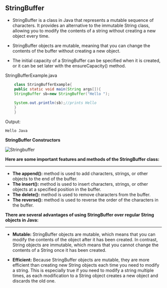 ## StringBuffer

- StringBuffer is a class in Java that represents a mutable sequence of characters. It provides an alternative to the immutable String class, allowing you to modify the contents of a string without creating a new object every time.

- StringBuffer objects are mutable, meaning that you can change the contents of the buffer without creating a new object.
- The initial capacity of a StringBuffer can be specified when it is created, or it can be set later with the ensureCapacity() method.

StringBufferExample.java
~~~java
    class StringBufferExample{  
    public static void main(String args[]){  
    StringBuffer sb=new StringBuffer("Hello ");  
    
    System.out.println(sb);//prints Hello 
    }  
    }  
~~~
Output:
~~~
Hello Java
~~~
**StringBuffer Constructors**


![Stringbuffer](https://github.com/rhushikesh2000/JAVA_TUTORIAL_/assets/124034778/b83ec72d-fa72-497f-be0e-a0a1fa157b18)


**Here are some important features and methods of the StringBuffer class:**

---

- **The append():** method is used to add characters, strings, or other objects to the end of the buffer.
- **The insert():** method is used to insert characters, strings, or other objects at a specified position in the buffer.
- **The delete():** method is used to remove characters from the buffer.
- **The reverse():** method is used to reverse the order of the characters in the buffer.

**There are several advantages of using StringBuffer over regular String objects in Java:**

---

- **Mutable:** StringBuffer objects are mutable, which means that you can modify the contents of the object after it has been created. In contrast, String objects are immutable, which means that you cannot change the contents of a String once it has been created.
  
- **Efficient:** Because StringBuffer objects are mutable, they are more efficient than creating new String objects each time you need to modify a string. This is especially true if you need to modify a string multiple times, as each modification to a String object creates a new object and discards the old one.

